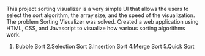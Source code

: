 This project sorting visualizer is a very simple UI that allows the users to select the sort algorithm, the array size, and the speed of the visualization. The problem Sorting Visualizer was solved. Created a web application using HTML, CSS, and Javascript to visualize how various sorting algorithms work.

1. Bubble Sort
2.Selection Sort
3.Insertion Sort
4.Merge Sort
5.Quick Sort
